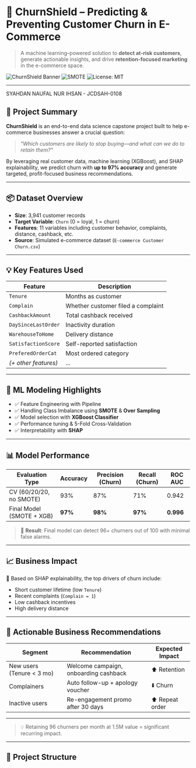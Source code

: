 # 🔮 ChurnShield – Predicting & Preventing Customer Churn in E-Commerce

> A machine learning–powered solution to **detect at-risk customers**, generate actionable insights, and drive **retention-focused marketing** in the e-commerce space.

![ChurnShield Banner](https://img.shields.io/badge/Churn%20Prediction-XGBoost-blueviolet?style=for-the-badge)
![SMOTE](https://img.shields.io/badge/Class%20Imbalance-SMOTE-red?style=for-the-badge)
![License: MIT](https://img.shields.io/badge/License-MIT-green?style=for-the-badge)

---
SYAHDAN NAUFAL NUR IHSAN - JCDSAH-0108

## 🚀 Project Summary

**ChurnShield** is an end-to-end data science capstone project built to help e-commerce businesses answer a crucial question:

> _"Which customers are likely to stop buying—and what can we do to retain them?"_

By leveraging real customer data, machine learning (XGBoost), and SHAP explainability, we predict churn with **up to 97% accuracy** and generate targeted, profit-focused business recommendations.

---

## 📦 Dataset Overview

- **Size**: 3,941 customer records  
- **Target Variable**: `Churn` (0 = loyal, 1 = churn)  
- **Features**: 11 variables including customer behavior, complaints, distance, cashback, etc.  
- **Source**: Simulated e-commerce dataset (`E-commerce Customer Churn.csv`)

---

## 💡 Key Features Used

| Feature               | Description |
|------------------------|-------------|
| `Tenure`              | Months as customer |
| `Complain`            | Whether customer filed a complaint |
| `CashbackAmount`      | Total cashback received |
| `DaySinceLastOrder`   | Inactivity duration |
| `WarehouseToHome`     | Delivery distance |
| `SatisfactionScore`   | Self-reported satisfaction |
| `PreferedOrderCat`    | Most ordered category |
| *(+ other features)*  | ... |

---

## 🧠 ML Modeling Highlights

- ✅ Feature Engineering with Pipeline  
- ✅ Handling Class Imbalance using **SMOTE** & **Over Sampling** 
- ✅ Model selection with **XGBoost Classifier**  
- ✅ Performance tuning & 5-Fold Cross-Validation  
- ✅ Interpretability with **SHAP**  

---

## 📊 Model Performance

| Evaluation Type            | Accuracy | Precision (Churn) | Recall (Churn) | ROC AUC |
|----------------------------|----------|-------------------|----------------|---------|
| CV (60/20/20, no SMOTE)    | 93%      | 87%               | 71%            | 0.942   |
| Final Model (SMOTE + XGB) | **97%**  | **98%**           | **97%**        | **0.996** |

> 📌 **Result**: Final model can detect 96+ churners out of 100 with minimal false alarms.

---

## 📈 Business Impact

🔎 Based on SHAP explainability, the top drivers of churn include:
- Short customer lifetime (low `Tenure`)  
- Recent complaints (`Complain = 1`)  
- Low cashback incentives  
- High delivery distance  

---

## 💬 Actionable Business Recommendations

| Segment                  | Recommendation                          | Expected Impact |
|--------------------------|------------------------------------------|-----------------|
| New users (Tenure < 3 mo)| Welcome campaign, onboarding cashback    | ⬆️ Retention    |
| Complainers              | Auto follow-up + apology voucher         | ⬇️ Churn        |
| Inactive users           | Re-engagement promo after 30 days        | ⬆️ Repeat order |

---

> 💡 Retaining 96 churners per month at 1.5M value = significant recurring impact.

---

## 📂 Project Structure

